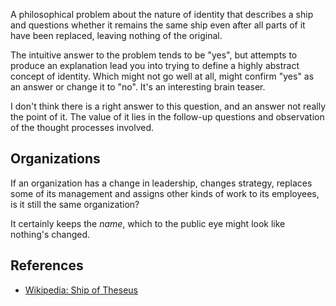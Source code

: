 ---
---

A philosophical problem about the nature of identity that describes a ship and questions whether it remains the same ship even after all parts of it have been replaced, leaving nothing of the original.

The intuitive answer to the problem tends to be "yes", but attempts to produce an explanation lead you into trying to define a highly abstract concept of identity. Which might not go well at all, might confirm "yes" as an answer or change it to "no". It's an interesting brain teaser.

I don't think there is a right answer to this question, and an answer not really the point of it. The value of it lies in the follow-up questions and observation of the thought processes involved.

## Organizations

If an organization has a change in leadership, changes strategy, replaces some of its management and assigns other kinds of work to its employees, is it still the same organization?

It certainly keeps the *name*, which to the public eye might look like nothing's changed.

## References

- [Wikipedia: Ship of Theseus](https://en.wikipedia.org/wiki/Ship_of_Theseus)